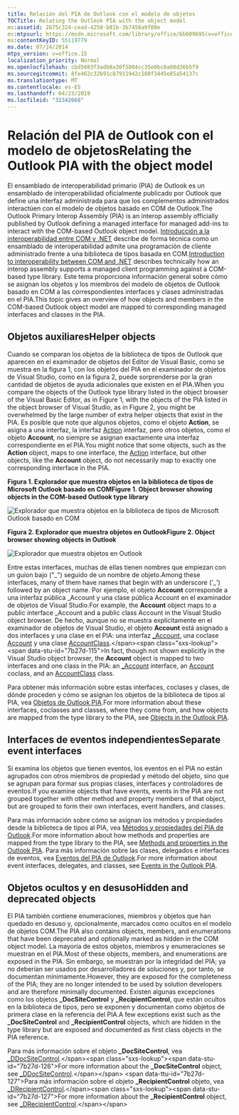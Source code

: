 ```yaml
---
title: Relación del PIA de Outlook con el modelo de objetos
TOCTitle: Relating the Outlook PIA with the object model
ms:assetid: 2875c324-cead-4250-b81b-3b7458a9f09e
ms:mtpsurl: https://msdn.microsoft.com/library/office/bb609695(v=office.15)
ms:contentKeyID: 55119779
ms.date: 07/24/2014
mtps_version: v=office.15
localization_priority: Normal
ms.openlocfilehash: cbd5083f3adb8a30f5804cc35e0bc8a08d36b5f9
ms.sourcegitcommit: 8fe462c32b91c87911942c188f3445e85a54137c
ms.translationtype: MT
ms.contentlocale: es-ES
ms.lasthandoff: 04/23/2019
ms.locfileid: "32342668"
---
```

# <a name="relating-the-outlook-pia-with-the-object-model"></a><span data-ttu-id="7b27d-102">Relación del PIA de Outlook con el modelo de objetos</span><span class="sxs-lookup"><span data-stu-id="7b27d-102">Relating the Outlook PIA with the object model</span></span>

<span data-ttu-id="7b27d-103">El ensamblado de interoperabilidad primario (PIA) de Outlook es un ensamblado de interoperabilidad oficialmente publicado por Outlook que define una interfaz administrada para que los complementos administrados interactúen con el modelo de objetos basado en COM de Outlook.</span><span class="sxs-lookup"><span data-stu-id="7b27d-103">The Outlook Primary Interop Assembly (PIA) is an interop assembly officially published by Outlook defining a managed interface for managed add-ins to interact with the COM-based Outlook object model.</span></span> <span data-ttu-id="7b27d-104">[Introducción a la interoperabilidad entre COM y .NET](introduction-to-interoperability-between-com-and-net.md) describe de forma técnica como un ensamblado de interoperabilidad admite una programación de cliente administrado frente a una biblioteca de tipos basada en COM.</span><span class="sxs-lookup"><span data-stu-id="7b27d-104">[Introduction to interoperability between COM and .NET](introduction-to-interoperability-between-com-and-net.md) describes technically how an interop assembly supports a managed client programming against a COM-based type library.</span></span> <span data-ttu-id="7b27d-105">Este tema proporciona información general sobre cómo se asignan los objetos y los miembros del modelo de objetos de Outlook basado en COM a las correspondientes interfaces y clases administradas en el PIA.</span><span class="sxs-lookup"><span data-stu-id="7b27d-105">This topic gives an overview of how objects and members in the COM-based Outlook object model are mapped to corresponding managed interfaces and classes in the PIA.</span></span>

## <a name="helper-objects"></a><span data-ttu-id="7b27d-106">Objetos auxiliares</span><span class="sxs-lookup"><span data-stu-id="7b27d-106">Helper objects</span></span>

<span data-ttu-id="7b27d-107">Cuando se comparan los objetos de la biblioteca de tipos de Outlook que aparecen en el examinador de objetos del Editor de Visual Basic, como se muestra en la figura 1, con los objetos del PIA en el examinador de objetos de Visual Studio, como en la figura 2, puede sorprenderse por la gran cantidad de objetos de ayuda adicionales que existen en el PIA.</span><span class="sxs-lookup"><span data-stu-id="7b27d-107">When you compare the objects of the Outlook type library listed in the object browser of the Visual Basic Editor, as in Figure 1, with the objects of the PIA listed in the object browser of Visual Studio, as in Figure 2, you might be overwhelmed by the large number of extra helper objects that exist in the PIA.</span></span> <span data-ttu-id="7b27d-108">Es posible que note que algunos objetos, como el objeto **Action**, se asigna a una interfaz, la interfaz [Action](https://msdn.microsoft.com/library/bb646971\(v=office.15\)) interfaz, pero otros objetos, como el objeto **Account**, no siempre se asignan exactamente una interfaz correspondiente en el PIA.</span><span class="sxs-lookup"><span data-stu-id="7b27d-108">You might notice that some objects, such as the **Action** object, maps to one interface, the [Action](https://msdn.microsoft.com/library/bb646971\(v=office.15\)) interface, but other objects, like the **Account** object, do not necessarily map to exactly one corresponding interface in the PIA.</span></span>

<span data-ttu-id="7b27d-109">**Figura 1. Explorador que muestra objetos en la biblioteca de tipos de Microsoft Outlook basado en COM**</span><span class="sxs-lookup"><span data-stu-id="7b27d-109">**Figure 1. Object browser showing objects in the COM-based Outlook type library**</span></span>

![Explorador que muestra objetos en la biblioteca de tipos de Microsoft Outlook basado en COM](media/pia-vba-project.gif)

<span data-ttu-id="7b27d-111">**Figura 2. Explorador que muestra objetos en Outlook**</span><span class="sxs-lookup"><span data-stu-id="7b27d-111">**Figure 2. Object browser showing objects in Outlook**</span></span>

![Explorador que muestra objetos en Outlook](media/pia-object-browser.jpg)

<span data-ttu-id="7b27d-113">Entre estas interfaces, muchas de ellas tienen nombres que empiezan con un guion bajo ("\_") seguido de un nombre de objeto.</span><span class="sxs-lookup"><span data-stu-id="7b27d-113">Among these interfaces, many of them have names that begin with an underscore ('\_') followed by an object name.</span></span> <span data-ttu-id="7b27d-114">Por ejemplo, el objeto **Account** corresponde a una interfaz pública \_Account y una clase pública Account en el examinador de objetos de Visual Studio.</span><span class="sxs-lookup"><span data-stu-id="7b27d-114">For example, the **Account** object maps to a public interface \_Account and a public class Account in the Visual Studio object browser.</span></span> <span data-ttu-id="7b27d-115">De hecho, aunque no se muestra explícitamente en el examinador de objetos de Visual Studio, el objeto **Account** está asignado a dos interfaces y una clase en el PIA: una interfaz [\_Account](https://msdn.microsoft.com/library/bb609471\(v=office.15\)), una coclase [Account](https://msdn.microsoft.com/library/bb645103\(v=office.15\)) y una clase [AccountClass](https://msdn.microsoft.com/library/bb645768\(v=office.15\)).</span><span class="sxs-lookup"><span data-stu-id="7b27d-115">In fact, though not shown explicitly in the Visual Studio object browser, the **Account** object is mapped to two interfaces and one class in the PIA: an [\_Account](https://msdn.microsoft.com/library/bb609471\(v=office.15\)) interface, an [Account](https://msdn.microsoft.com/library/bb645103\(v=office.15\)) coclass, and an [AccountClass](https://msdn.microsoft.com/library/bb645768\(v=office.15\)) class.</span></span> 

<span data-ttu-id="7b27d-116">Para obtener más información sobre estas interfaces, coclases y clases, de dónde proceden y cómo se asignan los objetos de la biblioteca de tipos al PIA, vea [Objetos de Outlook PIA](objects-in-the-outlook-pia.md).</span><span class="sxs-lookup"><span data-stu-id="7b27d-116">For more information about these interfaces, coclasses and classes, where they come from, and how objects are mapped from the type library to the PIA, see [Objects in the Outlook PIA](objects-in-the-outlook-pia.md).</span></span>

## <a name="separate-event-interfaces"></a><span data-ttu-id="7b27d-117">Interfaces de eventos independientes</span><span class="sxs-lookup"><span data-stu-id="7b27d-117">Separate event interfaces</span></span>

<span data-ttu-id="7b27d-118">Si examina los objetos que tienen eventos, los eventos en el PIA no están agrupados con otros miembros de propiedad y método del objeto, sino que se agrupan para formar sus propias clases, interfaces y controladores de eventos.</span><span class="sxs-lookup"><span data-stu-id="7b27d-118">If you examine objects that have events, events in the PIA are not grouped together with other method and property members of that object, but are grouped to form their own interfaces, event handlers, and classes.</span></span> 

<span data-ttu-id="7b27d-119">Para más información sobre cómo se asignan los métodos y propiedades desde la biblioteca de tipos al PIA, vea [Métodos y propiedades del PIA de Outlook](methods-and-properties-in-the-outlook-pia.md).</span><span class="sxs-lookup"><span data-stu-id="7b27d-119">For more information about how methods and properties are mapped from the type library to the PIA, see [Methods and properties in the Outlook PIA](methods-and-properties-in-the-outlook-pia.md).</span></span> <span data-ttu-id="7b27d-120">Para más información sobre las clases, delegados e interfaces de eventos, vea [Eventos del PIA de Outlook](events-in-the-outlook-pia.md).</span><span class="sxs-lookup"><span data-stu-id="7b27d-120">For more information about event interfaces, delegates, and classes, see [Events in the Outlook PIA](events-in-the-outlook-pia.md).</span></span>

## <a name="hidden-and-deprecated-objects"></a><span data-ttu-id="7b27d-121">Objetos ocultos y en desuso</span><span class="sxs-lookup"><span data-stu-id="7b27d-121">Hidden and deprecated objects</span></span>

<span data-ttu-id="7b27d-122">El PIA también contiene enumeraciones, miembros y objetos que han quedado en desuso y, opcionalmente, marcados como ocultos en el modelo de objetos COM.</span><span class="sxs-lookup"><span data-stu-id="7b27d-122">The PIA also contains objects, members, and enumerations that have been deprecated and optionally marked as hidden in the COM object model.</span></span> <span data-ttu-id="7b27d-123">La mayoría de estos objetos, miembros y enumeraciones se muestran en el PIA.</span><span class="sxs-lookup"><span data-stu-id="7b27d-123">Most of these objects, members, and enumerations are exposed in the PIA.</span></span> <span data-ttu-id="7b27d-124">Sin embargo, se muestran por la integridad del PIA; ya no deberían ser usados por desarrolladores de soluciones y, por tanto, se documentan mínimamente.</span><span class="sxs-lookup"><span data-stu-id="7b27d-124">However, they are exposed for the completeness of the PIA; they are no longer intended to be used by solution developers and are therefore minimally documented.</span></span> <span data-ttu-id="7b27d-125">Existen algunas excepciones como los objetos **\_DocSiteControl** y **\_RecipientControl**, que están ocultos en la biblioteca de tipos, pero se exponen y documentan como objetos de primera clase en la referencia del PIA.</span><span class="sxs-lookup"><span data-stu-id="7b27d-125">A few exceptions exist such as the **\_DocSiteControl** and **\_RecipientControl** objects, which are hidden in the type library but are exposed and documented as first class objects in the PIA reference.</span></span> 

<span data-ttu-id="7b27d-126">Para más información sobre el objeto **\_DocSiteControl**, vea [\_DDocSiteControl](https://msdn.microsoft.com/library/bb609520\(v=office.15\)).</span><span class="sxs-lookup"><span data-stu-id="7b27d-126">For more information about the **\_DocSiteControl** object, see [\_DDocSiteControl](https://msdn.microsoft.com/library/bb609520\(v=office.15\)).</span></span> <span data-ttu-id="7b27d-127">Para más información sobre el objeto **\_RecipientControl** objeto, vea [ \_DRecipientControl](https://msdn.microsoft.com/library/bb609501\(v=office.15\)).</span><span class="sxs-lookup"><span data-stu-id="7b27d-127">For more information about the **\_RecipientControl** object, see [\_DRecipientControl](https://msdn.microsoft.com/library/bb609501\(v=office.15\)).</span></span>



